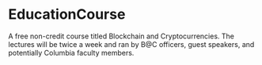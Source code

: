 # EducationCourse
A free non-credit course titled Blockchain and Cryptocurrencies. The lectures will be twice a week and ran by B@C officers, guest speakers, and potentially Columbia faculty members. 
